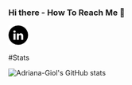 ### Hi there - How To Reach Me 👋

<a href = "https://www.linkedin.com/in/adriana-giol-4a4b3b154/">
  <img src = "Logo/linkedin.png" width = "auto" height="40px"/>
</a>

#Stats

![Adriana-Giol's GitHub stats](https://github-readme-stats.vercel.app/api?username=adriana-giol&count_private=true)
<!--
**Adriana-Giol/Adriana-Giol** is a ✨ _special_ ✨ repository because its `README.md` (this file) appears on your GitHub profile.


-->
